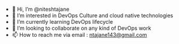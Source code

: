 - 👋 Hi, I’m @niteshtajane
- 👀 I’m interested in DevOps Culture and cloud native technologies 
- 🌱 I’m currently learning DevOps lifecycle 
- 💞️ I’m looking to collaborate on any kind of DevOps work
- 📫 How to reach me via email : ntajane143@gmail.com

<!---
niteshtajane/niteshtajane is a ✨ special ✨ repository because its `README.md` (this file) appears on your GitHub profile.
You can click the Preview link to take a look at your changes.
--->
